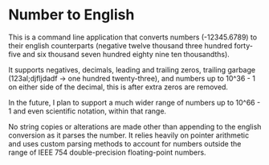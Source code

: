 # Number to English

This is a command line application that converts numbers (-12345.6789) to their
english counterparts (negative twelve thousand three hundred forty-five and 
six thousand seven hundred eighty nine ten thousandths).

It supports negatives, decimals, leading and trailing zeros, trailing garbage
(123al;djfljdadf -> one hundred twenty-three), and numbers up to 10^36 - 1 on
either side of the decimal, this is after extra zeros are removed.

In the future, I plan to support a much wider range of numbers up to 10^66 - 1
and even scientific notation, within that range.

No string copies or alterations are made other than appending to the english
conversion as it parses the number. It relies heavily on pointer arithmetic and
uses custom parsing methods to account for numbers outside the range of IEEE 754
double-precision floating-point numbers.
